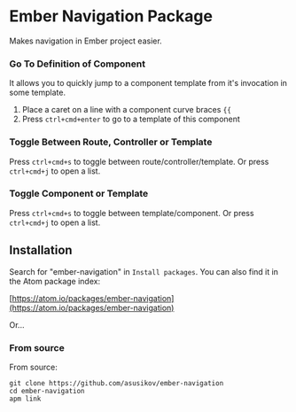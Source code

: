 # Ember Navigation Package

Makes navigation in Ember project easier.

### Go To Definition of Component

It allows you to quickly jump to a component template from it's invocation in some template.

1. Place a caret on a line with a component curve braces `{{`
2. Press `ctrl+cmd+enter` to go to a template of this component

### Toggle Between Route, Controller or Template

Press `ctrl+cmd+s` to toggle between route/controller/template. Or press `ctrl+cmd+j` to open a list.

### Toggle Component or Template

Press `ctrl+cmd+s` to toggle between template/component. Or press `ctrl+cmd+j` to open a list.

## Installation

Search for "ember-navigation" in `Install packages`. You can also find it in the Atom package index:

[https://atom.io/packages/ember-navigation](https://atom.io/packages/ember-navigation)

Or...

### From source

From source:

    git clone https://github.com/asusikov/ember-navigation
    cd ember-navigation
    apm link
